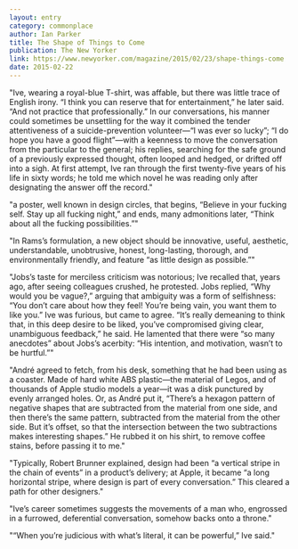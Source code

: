 ```yaml
---
layout: entry
category: commonplace
author: Ian Parker
title: The Shape of Things to Come
publication: The New Yorker
link: https://www.newyorker.com/magazine/2015/02/23/shape-things-come
date: 2015-02-22
---
```


"Ive, wearing a royal-blue T-shirt, was affable, but there was little trace of English irony. “I think you can reserve that for entertainment,” he later said. “And not practice that professionally.” In our conversations, his manner could sometimes be unsettling for the way it combined the tender attentiveness of a suicide-prevention volunteer—“I was ever so lucky”; “I do hope you have a good flight”—with a keenness to move the conversation from the particular to the general; his replies, searching for the safe ground of a previously expressed thought, often looped and hedged, or drifted off into a sigh. At first attempt, Ive ran through the first twenty-five years of his life in sixty words; he told me which novel he was reading only after designating the answer off the record."

"a poster, well known in design circles, that begins, “Believe in your fucking self. Stay up all fucking night,” and ends, many admonitions later, “Think about all the fucking possibilities.”"

"In Rams’s formulation, a new object should be innovative, useful, aesthetic, understandable, unobtrusive, honest, long-lasting, thorough, and environmentally friendly, and feature “as little design as possible.”"

"Jobs’s taste for merciless criticism was notorious; Ive recalled that, years ago, after seeing colleagues crushed, he protested. Jobs replied, “Why would you be vague?,” arguing that ambiguity was a form of selfishness: “You don’t care about how they feel! You’re being vain, you want them to like you.” Ive was furious, but came to agree. “It’s really demeaning to think that, in this deep desire to be liked, you’ve compromised giving clear, unambiguous feedback,” he said. He lamented that there were “so many anecdotes” about Jobs’s acerbity: “His intention, and motivation, wasn’t to be hurtful.”"

"André agreed to fetch, from his desk, something that he had been using as a coaster. Made of hard white ABS plastic—the material of Legos, and of thousands of Apple studio models a year—it was a disk punctured by evenly arranged holes. Or, as André put it, “There’s a hexagon pattern of negative shapes that are subtracted from the material from one side, and then there’s the same pattern, subtracted from the material from the other side. But it’s offset, so that the intersection between the two subtractions makes interesting shapes.” He rubbed it on his shirt, to remove coffee stains, before passing it to me."

"Typically, Robert Brunner explained, design had been “a vertical stripe in the chain of events” in a product’s delivery; at Apple, it became “a long horizontal stripe, where design is part of every conversation.” This cleared a path for other designers."

"Ive’s career sometimes suggests the movements of a man who, engrossed in a furrowed, deferential conversation, somehow backs onto a throne."
 
"“When you’re judicious with what’s literal, it can be powerful,” Ive said."
